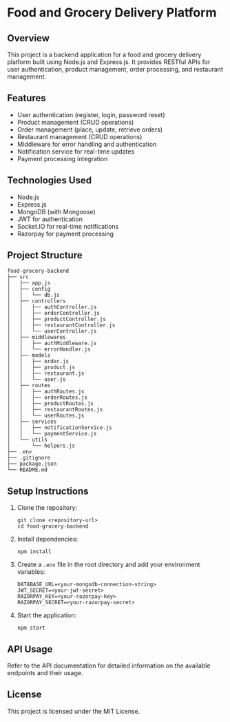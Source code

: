 # Food and Grocery Delivery Platform

## Overview
This project is a backend application for a food and grocery delivery platform built using Node.js and Express.js. It provides RESTful APIs for user authentication, product management, order processing, and restaurant management.

## Features
- User authentication (register, login, password reset)
- Product management (CRUD operations)
- Order management (place, update, retrieve orders)
- Restaurant management (CRUD operations)
- Middleware for error handling and authentication
- Notification service for real-time updates
- Payment processing integration

## Technologies Used
- Node.js
- Express.js
- MongoDB (with Mongoose)
- JWT for authentication
- Socket.IO for real-time notifications
- Razorpay for payment processing

## Project Structure
```
food-grocery-backend
├── src
│   ├── app.js
│   ├── config
│   │   └── db.js
│   ├── controllers
│   │   ├── authController.js
│   │   ├── orderController.js
│   │   ├── productController.js
│   │   ├── restaurantController.js
│   │   └── userController.js
│   ├── middlewares
│   │   ├── authMiddleware.js
│   │   └── errorHandler.js
│   ├── models
│   │   ├── order.js
│   │   ├── product.js
│   │   ├── restaurant.js
│   │   └── user.js
│   ├── routes
│   │   ├── authRoutes.js
│   │   ├── orderRoutes.js
│   │   ├── productRoutes.js
│   │   ├── restaurantRoutes.js
│   │   └── userRoutes.js
│   ├── services
│   │   ├── notificationService.js
│   │   └── paymentService.js
│   └── utils
│       └── helpers.js
├── .env
├── .gitignore
├── package.json
└── README.md
```

## Setup Instructions
1. Clone the repository:
   ```
   git clone <repository-url>
   cd food-grocery-backend
   ```

2. Install dependencies:
   ```
   npm install
   ```

3. Create a `.env` file in the root directory and add your environment variables:
   ```
   DATABASE_URL=<your-mongodb-connection-string>
   JWT_SECRET=<your-jwt-secret>
   RAZORPAY_KEY=<your-razorpay-key>
   RAZORPAY_SECRET=<your-razorpay-secret>
   ```

4. Start the application:
   ```
   npm start
   ```

## API Usage
Refer to the API documentation for detailed information on the available endpoints and their usage.

## License
This project is licensed under the MIT License.